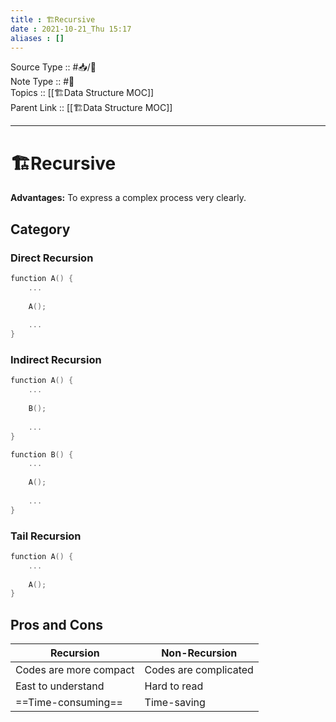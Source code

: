 ```yaml
---
title : 🏗Recursive
date : 2021-10-21_Thu 15:17
aliases : []
---
```

Source Type :: #📥/📄 <br>
Note Type :: #📝 <br>
Topics :: [[🏗Data Structure MOC]]<br>
Parent Link :: [[🏗Data Structure MOC]]<br>

---
# 🏗Recursive
**Advantages:** To express a complex process very clearly.

## Category
### Direct Recursion
```cpp
function A() {
	...
	
	A();
	
	...
}
```

### Indirect Recursion
```cpp
function A() {
	...
	
	B();
	
	...
}

function B() {
	...
	
	A();
	
	...
}
```

### Tail Recursion
```cpp
function A() {
	...
	
	A();
}
```

## Pros and Cons
| Recursion              | Non-Recursion         |
| ---------------------- | --------------------- |
| Codes are more compact | Codes are complicated |
| East to understand     | Hard to read          |
| ==Time-consuming==     | Time-saving           |

